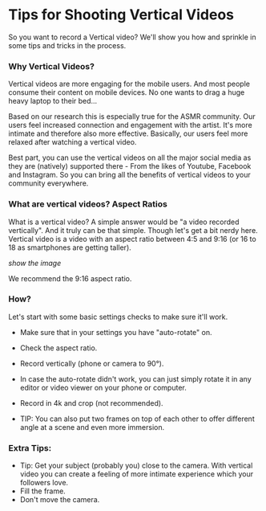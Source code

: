 # Tips for Shooting Vertical Videos

So you want to record a Vertical video? We'll show you how and sprinkle in some tips and tricks in the process. 

### Why Vertical Videos?
Vertical videos are more engaging for the mobile users. And most people consume their content on mobile devices. No one wants to drag a huge heavy laptop to their bed...

Based on our research this is especially true for the ASMR community. Our users feel increased connection and engagement with the artist. It's more intimate and therefore also more effective. 
Basically, our users feel more relaxed after watching a vertical video.

Best part, you can use the vertical videos on all the major social media as they are (natively) supported there - From the likes of Youtube, Facebook and Instagram. So you can bring all the benefits of vertical videos to your community everywhere.


### What are vertical videos? Aspect Ratios
What is a vertical video? A simple answer would be "a video recorded vertically". And it truly can be that simple.
Though let's get a bit nerdy here. Vertical video is a video with an aspect ratio between 4:5 and 9:16 (or 16 to 18 as smartphones are getting taller).

*show the image*

We recommend the 9:16 aspect ratio.

### How?
Let's start with some basic settings checks to make sure it'll work. 

- Make sure that in your settings you have "auto-rotate" on. 
- Check the aspect ratio.
- Record vertically (phone or camera to 90°).
- In case the auto-rotate didn't work, you can just simply rotate it in any editor or video viewer on your phone or computer.
- Record in 4k and crop (not recommended).

- TIP: You can also put two frames on top of each other to offer different angle at a scene and even more immersion.
 
### Extra Tips:
- Tip: Get your subject (probably you) close to the camera. With vertical video you can create a feeling of more intimate experience which your followers love. 
- Fill the frame. 
- Don't move the camera. 

